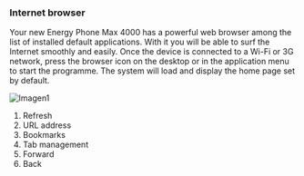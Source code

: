 ### Internet browser

Your new Energy Phone Max 4000 has a powerful web browser among the list of installed default applications. With it you will be able to surf the Internet smoothly and easily.
Once the device is connected to a Wi-Fi or 3G network, press the browser icon on the desktop or in the application menu to start the programme. The system will load and display the home page set by default.

![Imagen1](http://static.energysistem.com/images/manuals/42499/56dd9ea12cba0.jpg)

1. Refresh
2. URL address
3. Bookmarks
4. Tab management
5. Forward
6. Back
